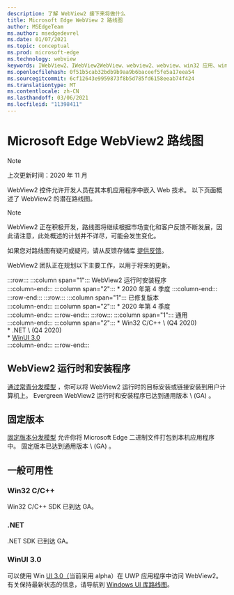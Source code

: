 ```yaml
---
description: 了解 WebView2 接下来将做什么
title: Microsoft Edge WebView 2 路线图
author: MSEdgeTeam
ms.author: msedgedevrel
ms.date: 01/07/2021
ms.topic: conceptual
ms.prod: microsoft-edge
ms.technology: webview
keywords: IWebView2、IWebView2WebView、webview2、webview、win32 应用、win32、edge、ICoreWebView2、ICoreWebView2Host、浏览器控件、边缘 html
ms.openlocfilehash: 0f51b5cab32bdb9b9aa9b6baceef5fe5a17eea54
ms.sourcegitcommit: 6cf12643e9959873f8b5d785fd6158eeab74f424
ms.translationtype: MT
ms.contentlocale: zh-CN
ms.lasthandoff: 03/06/2021
ms.locfileid: "11398411"
---
```

# <a name="microsoft-edge-webview2-roadmap"></a>Microsoft Edge WebView2 路线图  

> [!NOTE]
> 上次更新时间：2020 年 11 月  

WebView2 控件允许开发人员在其本机应用程序中嵌入 Web 技术。  以下页面概述了 WebView2 的潜在路线图。  

> [!NOTE]
> WebView2 正在积极开发，路线图将继续根据市场变化和客户反馈不断发展，因此请注意，此处概述的计划并不详尽，可能会发生变化。  

如果您对路线图有疑问或疑问，请从反馈存储库 [提供反馈][GithubMicrosoftedgeWebviewfeedbackMain]。  

WebView2 团队正在规划以下主要工作，以用于将来的更新。  

:::row:::
   :::column span="1":::
      WebView2 运行时安装程序  
   :::column-end:::
   :::column span="2":::
      *   2020 年第 4 季度
   :::column-end:::
:::row-end:::
:::row:::
   :::column span="1":::
      已修复版本  
   :::column-end:::
   :::column span="2":::
      *   2020 年第 4 季度  
   :::column-end:::
:::row-end:::
:::row:::
   :::column span="1":::
      通用  
   :::column-end:::
   :::column span="2":::
      *   Win32 C/C++ \ (Q4 2020\)   
      *   .NET \ (Q4 2020\)   
      *   [WinUI 3.0][GithubMicrosoftUiXamlRoadmap]  
   :::column-end:::
:::row-end:::  

## <a name="webview2-runtime-and-installer"></a>WebView2 运行时和安装程序  

[通过常青分发模型][ConceptDistributionEvergreenModel] ，你可以将 WebView2 运行时的目标安装或链接安装到用户计算机上。  Evergreen WebView2 运行时和安装程序已达到通用版本 \ (GA\) 。  

## <a name="fixed-version"></a>固定版本  

[固定版本分发模型][ConceptsDistributionFixedVersionModel] 允许你将 Microsoft Edge 二进制文件打包到本机应用程序中。  固定版本已达到通用版本 \ (GA\) 。  

## <a name="general-availability"></a>一般可用性  

### <a name="win32-cc"></a>Win32 C/C++  

Win32 C/C++ SDK 已到达 GA。  

### <a name="net"></a>.NET  

.NET SDK 已到达 GA。 

### <a name="winui-30"></a>WinUI 3.0  

可以使用 Win [UI 3.0（][UwpToolkitsWinui3Index]当前采用 alpha）在 UWP 应用程序中访问 WebView2。  有关保持最新状态的信息，请导航到 [Windows UI 库路线图][GithubMicrosoftUiXamlRoadmap]。  

<!-- links -->  

[ConceptDistributionEvergreenModel]: ./concepts/distribution.md#evergreen-distribution-mode "常青分布模型 - 使用 WebView2 |Microsoft Docs"  
[ConceptsDistributionFixedVersionModel]: ./concepts/distribution.md#fixed-version-distribution-mode "固定版本分发模型 - 使用 WebView2 |Microsoft Docs"  

[UwpToolkitsWinui3Index]: /uwp/toolkits/winui3/index "Windows UI Library 3.0 Preview 1 (2020 年 5 月) |Microsoft Docs"  

[GithubMicrosoftedgeWebviewfeedbackMain]: https://github.com/MicrosoftEdge/WebViewFeedback "WebView 反馈 - MicrosoftEdge/WebViewFeedback |GitHub"  

[GithubMicrosoftUiXamlRoadmap]: https://github.com/microsoft/microsoft-ui-xaml/blob/master/docs/roadmap.md "Windows UI 库路线图 - microsoft/microsoft-ui-xaml |GitHub"  

